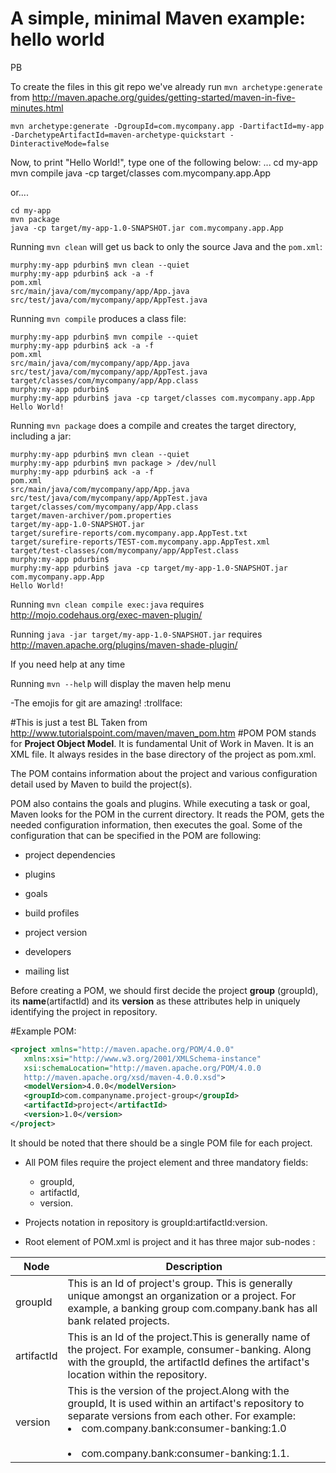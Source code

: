 # A simple, minimal Maven example: hello world

PB

To create the files in this git repo we've already run `mvn archetype:generate` from http://maven.apache.org/guides/getting-started/maven-in-five-minutes.html

    mvn archetype:generate -DgroupId=com.mycompany.app -DartifactId=my-app -DarchetypeArtifactId=maven-archetype-quickstart -DinteractiveMode=false

Now, to print "Hello World!", type one of the following below: 
...
    cd my-app
    mvn compile
    java -cp target/classes com.mycompany.app.App

or....

    cd my-app
    mvn package
    java -cp target/my-app-1.0-SNAPSHOT.jar com.mycompany.app.App

Running `mvn clean` will get us back to only the source Java and the `pom.xml`:

    murphy:my-app pdurbin$ mvn clean --quiet
    murphy:my-app pdurbin$ ack -a -f
    pom.xml
    src/main/java/com/mycompany/app/App.java
    src/test/java/com/mycompany/app/AppTest.java

Running `mvn compile` produces a class file:

    murphy:my-app pdurbin$ mvn compile --quiet
    murphy:my-app pdurbin$ ack -a -f
    pom.xml
    src/main/java/com/mycompany/app/App.java
    src/test/java/com/mycompany/app/AppTest.java
    target/classes/com/mycompany/app/App.class
    murphy:my-app pdurbin$ 
    murphy:my-app pdurbin$ java -cp target/classes com.mycompany.app.App
    Hello World!

Running `mvn package` does a compile and creates the target directory, including a jar:

    murphy:my-app pdurbin$ mvn clean --quiet
    murphy:my-app pdurbin$ mvn package > /dev/null
    murphy:my-app pdurbin$ ack -a -f
    pom.xml
    src/main/java/com/mycompany/app/App.java
    src/test/java/com/mycompany/app/AppTest.java
    target/classes/com/mycompany/app/App.class
    target/maven-archiver/pom.properties
    target/my-app-1.0-SNAPSHOT.jar
    target/surefire-reports/com.mycompany.app.AppTest.txt
    target/surefire-reports/TEST-com.mycompany.app.AppTest.xml
    target/test-classes/com/mycompany/app/AppTest.class
    murphy:my-app pdurbin$ 
    murphy:my-app pdurbin$ java -cp target/my-app-1.0-SNAPSHOT.jar com.mycompany.app.App
    Hello World!

Running `mvn clean compile exec:java` requires http://mojo.codehaus.org/exec-maven-plugin/

Running `java -jar target/my-app-1.0-SNAPSHOT.jar` requires http://maven.apache.org/plugins/maven-shade-plugin/

If you need help at any time

Running `mvn --help`  will display the maven help menu

-The emojis for git are amazing! :trollface:

#This is just a test 
BL Taken from http://www.tutorialspoint.com/maven/maven_pom.htm
#POM
POM stands for __Project Object Model__. It is fundamental Unit of Work in Maven. It is an XML file. It always resides in the base directory of the project as pom.xml.

The POM contains information about the project and various configuration detail used by Maven to build the project(s).

POM also contains the goals and plugins. While executing a task or goal, Maven looks for the POM in the current directory. It reads the POM, gets the needed configuration information, then executes the goal. Some of the configuration that can be specified in the POM are following:

* project dependencies

* plugins

* goals

* build profiles

* project version

* developers

* mailing list

Before creating a POM, we should first decide the project __group__ (groupId), its __name__(artifactId) and its __version__ as these attributes help in uniquely identifying the project in repository.

#Example POM:

```XML
<project xmlns="http://maven.apache.org/POM/4.0.0"
   xmlns:xsi="http://www.w3.org/2001/XMLSchema-instance"
   xsi:schemaLocation="http://maven.apache.org/POM/4.0.0
   http://maven.apache.org/xsd/maven-4.0.0.xsd">
   <modelVersion>4.0.0</modelVersion>
   <groupId>com.companyname.project-group</groupId>
   <artifactId>project</artifactId>
   <version>1.0</version>
</project>
```

It should be noted that there should be a single POM file for each project.

* All POM files require the project element and three mandatory fields: 
    * groupId, 
    * artifactId,
    * version.

* Projects notation in repository is groupId:artifactId:version.

* Root element of POM.xml is project and it has three major sub-nodes :

Node | Description
-----|-------------
groupId|This is an Id of project's group. This is generally unique amongst an organization or a project. For example, a banking group com.company.bank has all bank related projects.
artifactId|This is an Id of the project.This is generally name of the project. For example, consumer-banking. Along with the groupId, the artifactId defines the artifact's location within the repository.
version|This is the version of the project.Along with the groupId, It is used within an artifact's repository to separate versions from each other. For example:<br><li> com.company.bank:consumer-banking:1.0</li> <br><li> com.company.bank:consumer-banking:1.1.</li>




